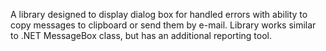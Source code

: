 A library designed to display dialog box for handled errors with ability to copy messages to clipboard or send them by e-mail. Library works similar to .NET MessageBox class, but has an additional reporting tool.
